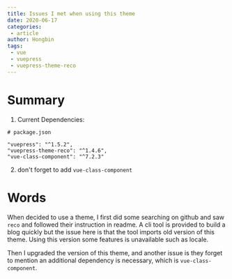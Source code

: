 ```yaml
---
title: Issues I met when using this theme
date: 2020-06-17
categories:
 - article
author: Hongbin
tags:
 - vue
 - vuepress
 - vuepress-theme-reco
---
```


# Summary

1. Current Dependencies: 
```
# package.json

"vuepress": "^1.5.2",
"vuepress-theme-reco": "^1.4.6",
"vue-class-component": "^7.2.3"
```

2. don't forget to add `vue-class-component`

# Words
When decided to use a theme, I first did some searching on github and saw `reco` and followed their instruction in readme. A cli tool is provided to build a blog quickly but the issue here is that the tool imports old version of this theme. Using this version some features is unavailable such as locale.

Then I upgraded the version of this theme, and another issue is they forget to mention an additional dependency is necessary, which is `vue-class-component`. 